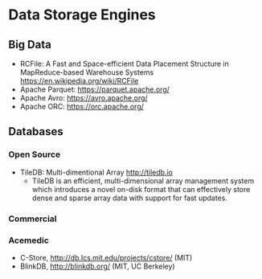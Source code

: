 # Data Storage Engines

## Big Data

* RCFile: A Fast and Space-efficient Data Placement Structure in MapReduce-based Warehouse Systems https://en.wikipedia.org/wiki/RCFile
* Apache Parquet: https://parquet.apache.org/
* Apache Avro: https://avro.apache.org/
* Apache ORC: https://orc.apache.org/

## Databases

### Open Source 

* TileDB: Multi-dimentional Array http://tiledb.io
  * TileDB is an efficient, multi-dimensional array management system which introduces a novel on-disk format that can effectively store dense and sparse array data with support for fast updates. 
  
### Commercial

### Acemedic

* C-Store, http://db.lcs.mit.edu/projects/cstore/ (MIT)
* BlinkDB, http://blinkdb.org/ (MIT, UC Berkeley)
